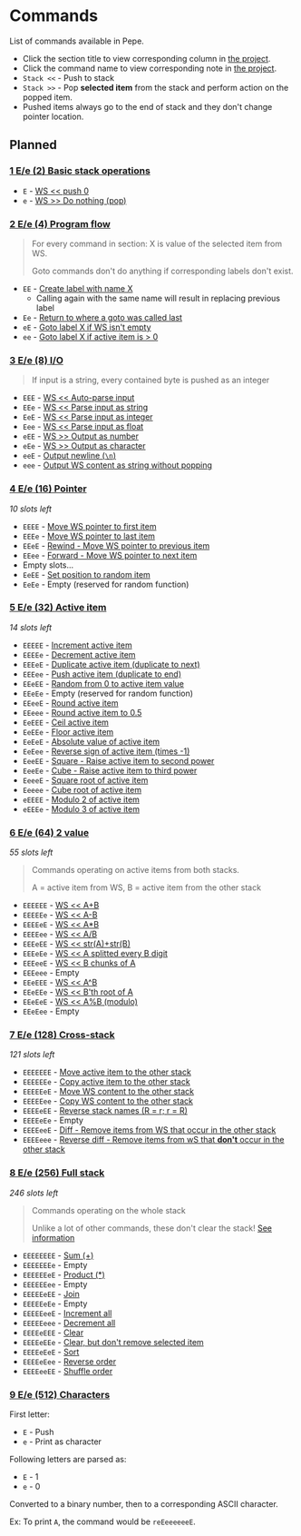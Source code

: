 # Commands

List of commands available in Pepe.

- Click the section title to view corresponding column in [the project](https://github.com/Soaku/Pepe/projects/2).
- Click the command name to view corresponding note in [the project](https://github.com/Soaku/Pepe/projects/2).
- `Stack <<` - Push to stack
- `Stack >>` - Pop **selected item** from the stack and perform action on the popped item.
- Pushed items always go to the end of stack and they don't change pointer location.

## Planned

### [1 E/e (2) Basic stack operations](https://github.com/Soaku/Pepe/projects/2#column-2205663)

- `E` - [WS << push 0](https://github.com/Soaku/Pepe/projects/2#card-7485469)
- `e` - [WS >> Do nothing (pop)](https://github.com/Soaku/Pepe/projects/2#card-7485481)

### [2 E/e (4) Program flow](https://github.com/Soaku/Pepe/projects/2#column-2172199)

> For every command in section: X is value of the selected item from WS.
>
> Goto commands don't do anything if corresponding labels don't exist.

- `EE` - [Create label with name X](https://github.com/Soaku/Pepe/projects/2#card-7338713)
  - Calling again with the same name will result in replacing previous label
- `Ee` - [Return to where a goto was called last](https://github.com/Soaku/Pepe/projects/2#card-7339434)
- `eE` - [Goto label X if WS isn't empty](https://github.com/Soaku/Pepe/projects/2#card-7338767)
- `ee` - [Goto label X if active item is > 0](https://github.com/Soaku/Pepe/projects/2#card-7338775)

### [3 E/e (8) I/O](https://github.com/Soaku/Pepe/projects/2#column-2171797)

> If input is a string, every contained byte is pushed as an integer

- `EEE` - [WS << Auto-parse input](https://github.com/Soaku/Pepe/projects/2#card-7337865)
- `EEe` - [WS << Parse input as string](https://github.com/Soaku/Pepe/projects/2#card-7337875)
- `EeE` - [WS << Parse input as integer](https://github.com/Soaku/Pepe/projects/2#card-7485918)
- `Eee` - [WS << Parse input as float](https://github.com/Soaku/Pepe/projects/2#card-7337874)
- `eEE` - [WS >> Output as number](https://github.com/Soaku/Pepe/projects/2#card-7344002)
- `eEe` - [WS >> Output as character](https://github.com/Soaku/Pepe/projects/2#card-7337895)
- `eeE` - [Output newline (`\n`)](https://github.com/Soaku/Pepe/projects/2#card-7501362)
- `eee` - [Output WS content as string without popping](https://github.com/Soaku/Pepe/projects/2#card-7493465)

### [4 E/e (16) Pointer](https://github.com/Soaku/Pepe/projects/2#column-2171962)

*10 slots left*

- `EEEE` - [Move WS pointer to first item](https://github.com/Soaku/Pepe/projects/2#card-7337904)
- `EEEe` - [Move WS pointer to last item](https://github.com/Soaku/Pepe/projects/2#card-7337939)
- `EEeE` - [Rewind - Move WS pointer to previous item](https://github.com/Soaku/Pepe/projects/2#card-7337914)
- `EEee` - [Forward - Move WS pointer to next item](https://github.com/Soaku/Pepe/projects/2#card-7337906)
- Empty slots...
- `EeEE` - [Set position to random item](https://github.com/Soaku/Pepe/projects/2#card-7487437)
- `EeEe` - Empty (reserved for random function)

### [5 E/e (32) Active item](https://github.com/Soaku/Pepe/projects/2#column-2173896)

*14 slots left*

- `EEEEE` - [Increment active item](https://github.com/Soaku/Pepe/projects/2#card-7338659)
- `EEEEe` - [Decrement active item](https://github.com/Soaku/Pepe/projects/2#card-7338662)
- `EEEeE` - [Duplicate active item (duplicate to next)](https://github.com/Soaku/Pepe/projects/2#card-7338639)
- `EEEee` - [Push active item (duplicate to end)](https://github.com/Soaku/Pepe/projects/2#card-7338640)
- `EEeEE` - [Random from 0 to active item value](https://github.com/Soaku/Pepe/projects/2#card-7486911)
- `EEeEe` - Empty (reserved for random function)
- `EEeeE` - [Round active item](https://github.com/Soaku/Pepe/projects/2#card-7344007)
- `EEeee` - [Round active item to 0.5](https://github.com/Soaku/Pepe/projects/2#card-7487731)
- `EeEEE` - [Ceil active item](https://github.com/Soaku/Pepe/projects/2#card-7344020)
- `EeEEe` - [Floor active item](https://github.com/Soaku/Pepe/projects/2#card-7344011)
- `EeEeE` - [Absolute value of active item](https://github.com/Soaku/Pepe/projects/2#card-7485569)
- `EeEee` - [Reverse sign of active item (times -1)](https://github.com/Soaku/Pepe/projects/2#card-7344091)
- `EeeEE` - [Square - Raise active item to second power](https://github.com/Soaku/Pepe/projects/2#card-7487657)
- `EeeEe` - [Cube - Raise active item to third power](https://github.com/Soaku/Pepe/projects/2#card-7487662)
- `EeeeE` - [Square root of active item](https://github.com/Soaku/Pepe/projects/2#card-7488241)
- `Eeeee` - [Cube root of active item](https://github.com/Soaku/Pepe/projects/2#card-7488346)
- `eEEEE` - [Modulo 2 of active item](https://github.com/Soaku/Pepe/projects/2#card-7708043)
- `eEEEe` - [Modulo 3 of active item](https://github.com/Soaku/Pepe/projects/2#card-7708024)

### [6 E/e (64) 2 value](https://github.com/Soaku/Pepe/projects/2#column-2172019)

*55 slots left*

> Commands operating on active items from both stacks.
>
> A = active item from WS, B = active item from the other stack

- `EEEEEE` - [WS << A+B](https://github.com/Soaku/Pepe/projects/2#card-7338110)
- `EEEEEe` - [WS << A-B](https://github.com/Soaku/Pepe/projects/2#card-7338448)
- `EEEEeE` - [WS << A\*B](https://github.com/Soaku/Pepe/projects/2#card-7338506)
- `EEEEee` - [WS << A/B](https://github.com/Soaku/Pepe/projects/2#card-7338512)
- `EEEeEE` - [WS << str(A)+str(B)](https://github.com/Soaku/Pepe/projects/2#card-7487145)
- `EEEeEe` - [WS << A splitted every B digit](https://github.com/Soaku/Pepe/projects/2#card-7492924)
- `EEEeeE` - [WS << B chunks of A](https://github.com/Soaku/Pepe/projects/2#card-7492793)
- `EEEeee` - Empty
- `EEeEEE` - [WS << A^B](https://github.com/Soaku/Pepe/projects/2#card-7487563)
- `EEeEEe` - [WS << B'th root of A](https://github.com/Soaku/Pepe/projects/2#card-7487580)
- `EEeEeE` - [WS << A%B (modulo)](https://github.com/Soaku/Pepe/projects/2#card-7708060)
- `EEeEee` - Empty

### [7 E/e (128) Cross-stack](https://github.com/Soaku/Pepe/projects/2#column-2172008)

*121 slots left*

- `EEEEEEE` - [Move active item to the other stack](https://github.com/Soaku/Pepe/projects/2#card-7338040)
- `EEEEEEe` - [Copy active item to the other stack](https://github.com/Soaku/Pepe/projects/2#card-7338048)
- `EEEEEeE` - [Move WS content to the other stack](https://github.com/Soaku/Pepe/projects/2#card-7338051)
- `EEEEEee` - [Copy WS content to the other stack](https://github.com/Soaku/Pepe/projects/2#card-7338052)
- `EEEEeEE` - [Reverse stack names (R = r; r = R)](https://github.com/Soaku/Pepe/projects/2#card-7344098)
- `EEEEeEe` - Empty
- `EEEEeeE` - [Diff - Remove items from WS that occur in the other stack](https://github.com/Soaku/Pepe/projects/2#card-7487263)
- `EEEEeee` - [Reverse diff - Remove items from wS that **don't** occur in the other stack](https://github.com/Soaku/Pepe/projects/2#card-7487284)

### [8 E/e (256) Full stack](https://github.com/Soaku/Pepe/projects/2#column-2172176)

*246 slots left*

> Commands operating on the whole stack
>
> Unlike a lot of other commands, these don't clear the stack! [See information](https://github.com/Soaku/Pepe/projects/2#card-7488668)

- `EEEEEEEE` - [Sum (+)](https://github.com/Soaku/Pepe/projects/2#card-7338609)
- `EEEEEEEe` - Empty
- `EEEEEEeE` - [Product (\*)](https://github.com/Soaku/Pepe/projects/2#card-7338613)
- `EEEEEEee` -  Empty
- `EEEEEeEE` - [Join](https://github.com/Soaku/Pepe/projects/2#card-7338617)
- `EEEEEeEe` - Empty
- `EEEEEeeE` - [Increment all](https://github.com/Soaku/Pepe/projects/2#card-7338669)
- `EEEEEeee` - [Decrement all](https://github.com/Soaku/Pepe/projects/2#card-7338670)
- `EEEEeEEE` - [Clear](https://github.com/Soaku/Pepe/projects/2#card-7338687)
- `EEEEeEEe` - [Clear, but don't remove selected item](https://github.com/Soaku/Pepe/projects/2#card-7488515)
- `EEEEeEeE` - [Sort](https://github.com/Soaku/Pepe/projects/2#card-7488771)
- `EEEEeEee` - [Reverse order](https://github.com/Soaku/Pepe/projects/2#card-7344092)
- `EEEEeeEE` - [Shuffle order](https://github.com/Soaku/Pepe/projects/2#card-7487499)

### [9 E/e (512) Characters](https://github.com/Soaku/Pepe/projects/2#column-2205901)

First letter:

- `E` - Push
- `e` - Print as character

Following letters are parsed as:

- `E` - 1
- `e` - 0

Converted to a binary number, then to a corresponding ASCII character.

Ex: To print `A`, the command would be `reEeeeeeeE`.
